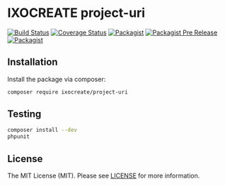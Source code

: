# IXOCREATE project-uri

[![Build Status](https://travis-ci.org/ixocreate/project-uri.svg?branch=master)](https://travis-ci.org/ixocreate/project-uri)
[![Coverage Status](https://coveralls.io/repos/github/ixocreate/project-uri/badge.svg?branch=develop)](https://coveralls.io/github/ixocreate/project-uri?branch=develop)
[![Packagist](https://img.shields.io/packagist/v/ixocreate/project-uri.svg)](https://packagist.org/packages/ixocreate/project-uri)
[![Packagist Pre Release](https://img.shields.io/packagist/vpre/ixocreate/project-uri.svg)](https://packagist.org/packages/ixocreate/project-uri)
[![Packagist](https://img.shields.io/packagist/l/ixocreate/project-uri.svg)](https://packagist.org/packages/ixocreate/project-uri)

## Installation

Install the package via composer:

```sh
composer require ixocreate/project-uri
```

## Testing

```sh
composer install --dev
phpunit
```

## License

The MIT License (MIT). Please see [LICENSE](LICENSE) for more information.
